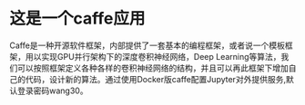 # 这是一个caffe应用
Caffe是一种开源软件框架，内部提供了一套基本的编程框架，或者说一个模板框架，用以实现GPU并行架构下的深度卷积神经网络，Deep Learning等算法，我们可以按照框架定义各种各样的卷积神经网络的结构，并且可以再此框架下增加自己的代码，设计新的算法。通过使用Docker版caffe配置Jupyter对外提供服务,默认登录密码wang30。
